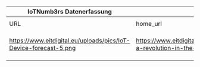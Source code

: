 |IoTNumb3rs Datenerfassung|||||||||||
| ---- | ---- | ---- | ---- | ---- | ---- | ---- | ---- | ---- | ---- | ---- |
||||||||||||
|URL|home_url|filename|device_class|device_count|market_class|market_volume|prognosis_year|publication_year|authorship_class|Dropbox folder|
|https://www.eitdigital.eu/uploads/pics/IoT-Device-forecast-5.png|https://www.eitdigital.eu/newsroom/blog/article/5g-a-revolution-in-the-making-part-ii-iot|file31_IoT-Device-forecast-5.png||||||||Pattoho/20181122-1800|
